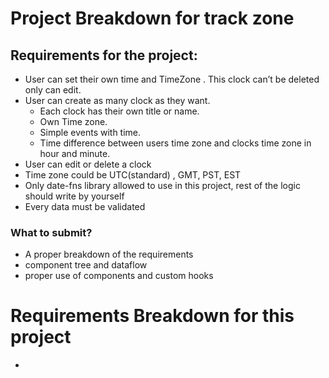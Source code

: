 # Project Breakdown for track zone

## Requirements for the project:
-   User can set their own time and TimeZone . This clock can’t be deleted only can edit.
-   User can create as many clock as they want.
    - Each clock has their own title or name.
    - Own Time zone.
    - Simple events with time.
    - Time difference between users time zone and clocks time zone in hour and minute.
-   User can edit or delete a clock
-   Time zone could be UTC(standard) , GMT, PST, EST
-   Only date-fns library allowed to use in this project, rest of the logic should write by yourself
-   Every data must be validated

### What to submit?

- A proper breakdown of the requirements
- component tree and dataflow
- proper use of components and custom hooks


# Requirements Breakdown for this project
 * 